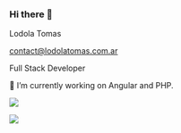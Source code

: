 ### Hi there 👋

<!--
**LodolaTomas/LodolaTomas** is a ✨ _special_ ✨ repository because its `README.md` (this file) appears on your GitHub profile.

Here are some ideas to get you started:

- 🔭 I’m currently working on ...
- 🌱 I’m currently learning ...
- 👯 I’m looking to collaborate on ...
- 🤔 I’m looking for help with ...
- 💬 Ask me about ...
- 📫 How to reach me: ...
- 😄 Pronouns: ...
- ⚡ Fun fact: ...
-->

Lodola Tomas

contact@lodolatomas.com.ar

Full Stack Developer

🔭 I’m currently working on Angular and PHP.

<img src="https://cr-ss-service.azurewebsites.net/api/ScreenShot?widget=summary&username=lodolatomas&badges=3&show-avatar=true&style=--header-bg-color:%23000;--border-radius:10px" />


<img
  src="https://cr-skills-chart-widget.azurewebsites.net/api/api?username=lodolatomas&skills=JSON,TypeScript,HTML,SCSS,JavaScript,CSS,PHP,C,C#,Python&show-other-skills=true"
/>

